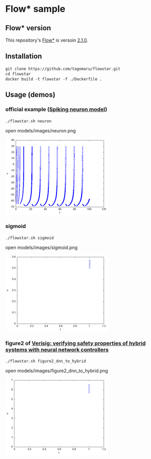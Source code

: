 # Flow* sample
## Flow* version
This repository's [Flow*](https://flowstar.org/) is versoin [2.1.0](https://www.cs.colorado.edu/~xich8622/src/flowstar-2.1.0.tar.gz).

## Installation
```
git clone https://github.com/tagomaru/flowstar.git
cd flowstar
docker build -t flowstar -f ./Dockerfile .
```

## Usage (demos)
### official example ([Spiking neuron model](https://flowstar.org/examples/))
`./flowstar.sh neuron`

open models/images/neuron.png

<img src="resources/images/neuron.png" width="320pt">

### sigmoid
`./flowstar.sh sigmoid`

open models/images/sigmoid.png

<img src="resources/images/sigmoid.png" width="320pt">

### figure2 of [Verisig: verifying safety properties of hybrid systems with neural network controllers](https://arxiv.org/pdf/1811.01828.pdf)
`./flowstar.sh figure2_dnn_to_hybrid`

open models/images/figure2_dnn_to_hybrid.png

<img src="resources/images/figure2_dnn_to_hybrid.png" width="320pt">
